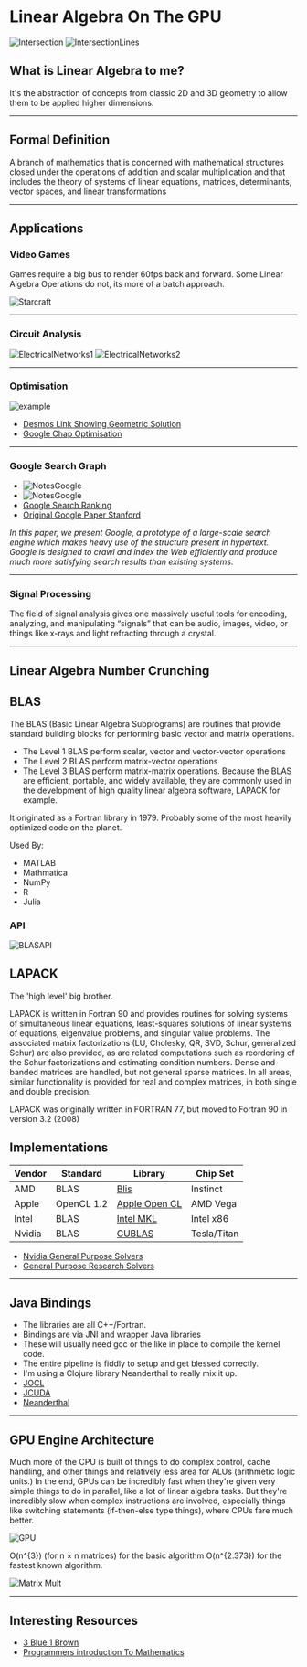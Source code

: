 # Linear Algebra On The GPU

![Intersection](linearalgebra.png)
![IntersectionLines](linearalgebra2.png)

## What is Linear Algebra to me?

It's the abstraction of concepts from classic 2D and 3D geometry to 
allow them to be applied higher dimensions.  

---

## Formal Definition

A branch of mathematics that is concerned with mathematical structures closed 
under the operations of addition and scalar multiplication and that includes 
the theory of systems of linear equations, matrices, determinants, 
vector spaces, and linear transformations

---

## Applications

### Video Games

Games require a big bus to render 60fps back and forward. Some Linear Algebra Operations do not, its more of a batch approach.

![Starcraft](starcraft.jpg)

---

### Circuit Analysis

![ElectricalNetworks1](electricalnetwork1.jpeg)
![ElectricalNetworks2](electricalnetwork2.jpeg)

---

### Optimisation
 
 ![example](milkoptimisation.png)
 - [Desmos Link Showing Geometric Solution](https://www.desmos.com/calculator/yn1p5unyoe)
 - [Google Chap Optimisation](https://jeremykun.com/2014/06/02/linear-programming-and-the-most-affordable-healthy-diet-part-1)

---

### Google Search Graph

 - ![NotesGoogle](rankingteamsandgoogle.png)
 - ![NotesGoogle](rankingteamsandgoogle2.png)
 - [Google Search Ranking](https://jeremykun.com/2011/06/12/googles-pagerank-introduction/)
 - [Original Google Paper Stanford](http://infolab.stanford.edu/~backrub/google.html)

 *In this paper, we present Google, a prototype of a large-scale search engine which makes heavy use of the structure present in hypertext. Google is designed to crawl and index the Web efficiently and produce much more satisfying search results than existing systems.*

---

### Signal Processing 

The field of signal analysis gives one massively useful tools for encoding, analyzing, and manipulating “signals” that can be audio, images, video, or things like x-rays and light refracting through a crystal. 

---

## Linear Algebra Number Crunching

## BLAS

The BLAS (Basic Linear Algebra Subprograms) are routines that provide standard building blocks for performing basic vector and matrix operations. 
 - The Level 1 BLAS perform scalar, vector and vector-vector operations 
 - The Level 2 BLAS perform matrix-vector operations
 - The Level 3 BLAS perform matrix-matrix operations. Because the BLAS are efficient, portable, and widely available, they are commonly used in the development of high quality linear algebra software, LAPACK for example.

It originated as a Fortran library in 1979. Probably some of the most heavily optimized code on the planet.

Used By:

 - MATLAB
 - Mathmatica
 - NumPy
 - R
 - Julia

### API

![BLASAPI](blasapi1.png)

## LAPACK

The 'high level' big brother.

LAPACK is written in Fortran 90 and provides routines for solving systems of simultaneous linear equations, least-squares solutions of linear systems of equations, eigenvalue problems, and singular value problems. The associated matrix factorizations (LU, Cholesky, QR, SVD, Schur, generalized Schur) are also provided, as are related computations such as reordering of the Schur factorizations and estimating condition numbers. Dense and banded matrices are handled, but not general sparse matrices. In all areas, similar functionality is provided for real and complex matrices, in both single and double precision.

LAPACK was originally written in FORTRAN 77, but moved to Fortran 90 in version 3.2 (2008)

## Implementations

Vendor | Standard | Library | Chip Set
-------| ---------|---------|-----
AMD | BLAS | [Blis](https://developer.amd.com/amd-cpu-libraries/blas-library/) | Instinct
Apple | OpenCL 1.2 | [Apple Open CL](https://developer.apple.com/opencl) | AMD Vega 
Intel | BLAS | [Intel MKL](https://software.intel.com/en-us/mkl) | Intel x86
Nvidia | BLAS | [CUBLAS](https://developer.nvidia.com/cublas) | Tesla/Titan

 - [Nvidia General Purpose Solvers](https://developer.nvidia.com/cusolver)
 - [General Purpose Research Solvers](http://icl.cs.utk.edu/magma)

---

## Java Bindings 

- The libraries are all C++/Fortran.
- Bindings are via JNI and wrapper Java libraries 
- These will usually need gcc or the like in place to compile the kernel code.
- The entire pipeline is fiddly to setup and get blessed correctly.
- I'm using a Clojure library Neanderthal to really mix it up.
- [JOCL](http://www.jocl.org/)
- [JCUDA](http://www.jcuda.org/)
- [Neanderthal](https://github.com/uncomplicate/neanderthal)
 
--- 

## GPU Engine Architecture 

Much more of the CPU is built of things to do complex control, cache handling, and other things and relatively less area 
for ALUs (arithmetic logic units.) In the end, GPUs can be incredibly fast 
when they're given very simple things to do in parallel, like a lot of linear 
algebra tasks. But they're incredibly slow when complex instructions are 
involved, especially things like switching statements (if-then-else type things), where CPUs fare much better.

![GPU](CPU-GPU-Structures1.png)

O(n^{3}) (for n × n matrices) for the basic algorithm O(n^{2.373}) for the fastest 
known algorithm.

![Matrix Mult](MatrixMultiplication.png)

---

## Interesting Resources

- [3 Blue 1 Brown](https://www.youtube.com/channel/UCYO_jab_esuFRV4b17AJtAw)
- [Programmers introduction To Mathematics](https://pimbook.org/)